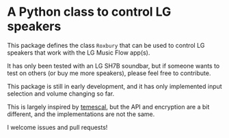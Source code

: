 # A Python class to control LG speakers

This package defines the class `Roxbury` that can be used to control LG speakers that work with the LG Music Flow app(s).

It has only been tested with an LG SH7B soundbar, but if someone wants to test on others (or buy me more speakers), please feel free to contribute.

This package is still in early development, and it has only implemented input selection and volume changing so far.

This is largely inspired by [temescal](https://github.com/google/python-temescal), but the API and encryption are a bit different, 
and the implementations are not the same.

I welcome issues and pull requests!
